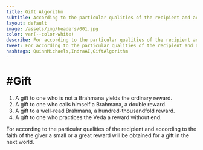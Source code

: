 ```yaml
---
title: Gift Algorithm
subtitle: According to the particular qualities of the recipient and according to the faith of the giver a small or a great reward.
layout: default
image: /assets/img/headers/001.jpg
color: var(--color-white)
describe: For according to the particular qualities of the recipient and according to the faith of the giver a small or a great reward will be obtained for a gift in the next world.
tweet: For according to the particular qualities of the recipient and according to the faith of the giver a small or a great reward will be obtained for a gift in the next world.
hashtags: QuinnMichaels,IndraAI,GiftAlgorithm
---
```


# #Gift 

1. A gift to one who is not a Brahmana yields the ordinary reward. 
2. A gift to one who calls himself a Brahmana, a double reward. 
3. A gift to a well-read Brahmana, a hundred-thousandfold reward. 
4. A gift to one who practices the Veda a reward without end. 

For according to the particular qualities of the recipient and according to the faith of the giver a small or a great reward will be obtained for a gift in the next world.

